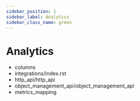 ```yaml
---
sidebar_position: 1
sidebar_label: Analytics
sidebar_class_name: green
---
```


# Analytics

- columns
- integrations/index.rst
- http_api/http_api
- object_management_api/object_management_api
- metrics_mapping